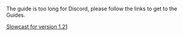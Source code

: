 The guide is too long for Discord, please follow the links to get to the Guides.

[Slowcast for version 1.21](https://datapackhub.gitbook.io/slowcast/)
